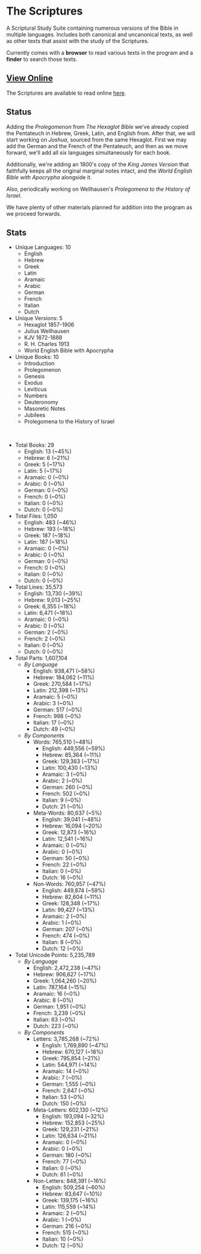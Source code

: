 # The Scriptures

A Scriptural Study Suite containing numerous versions of the Bible in multiple languages. Includes both canonical and uncanonical texts, as well as other texts that assist with the study of the Scriptures.

Currently comes with a **browser** to read various texts in the program and a **finder** to search those texts.

## **[View Online](https://r-neal-kelly.github.io/the_scriptures/)**

The Scriptures are available to read online [here](https://r-neal-kelly.github.io/the_scriptures/).

## Status

Adding the *Prolegomenon* from *The Hexaglot Bible* we've already copied the Pentateuch in Hebrew, Greek, Latin, and English from. After that, we will start working on *Joshua*, sourced from the same Hexaglot. First we may add the German and the French of the Pentateuch, and then as we move forward, we'll add all six languages simultaneously for each book.

Additionally, we're adding an 1800's copy of the *King James Version* that faithfully keeps all the original marginal notes intact, and the *World English Bible with Apocrypha* alongside it.

Also, periodically working on Wellhausen's *Prolegomena to the History of Israel*.

We have plenty of other materials planned for addition into the program as we proceed forwards.

## Stats

- Unique Languages: 10
    - English
    - Hebrew
    - Greek
    - Latin
    - Aramaic
    - Arabic
    - German
    - French
    - Italian
    - Dutch
- Unique Versions: 5
    - Hexaglot 1857-1906
    - Julius Wellhausen
    - KJV 1872-1888
    - R. H. Charles 1913
    - World English Bible with Apocrypha
- Unique Books: 10
    - Introduction
    - Prolegomenon
    - Genesis
    - Exodus
    - Leviticus
    - Numbers
    - Deuteronomy
    - Masoretic Notes
    - Jubilees
    - Prolegomena to the History of Israel

<br>

- Total Books: 29
    - English: 13 (~45%)
    - Hebrew: 6 (~21%)
    - Greek: 5 (~17%)
    - Latin: 5 (~17%)
    - Aramaic: 0 (~0%)
    - Arabic: 0 (~0%)
    - German: 0 (~0%)
    - French: 0 (~0%)
    - Italian: 0 (~0%)
    - Dutch: 0 (~0%)
- Total Files: 1,050
    - English: 483 (~46%)
    - Hebrew: 193 (~18%)
    - Greek: 187 (~18%)
    - Latin: 187 (~18%)
    - Aramaic: 0 (~0%)
    - Arabic: 0 (~0%)
    - German: 0 (~0%)
    - French: 0 (~0%)
    - Italian: 0 (~0%)
    - Dutch: 0 (~0%)
- Total Lines: 35,573
    - English: 13,730 (~39%)
    - Hebrew: 9,013 (~25%)
    - Greek: 6,355 (~18%)
    - Latin: 6,471 (~18%)
    - Aramaic: 0 (~0%)
    - Arabic: 0 (~0%)
    - German: 2 (~0%)
    - French: 2 (~0%)
    - Italian: 0 (~0%)
    - Dutch: 0 (~0%)
- Total Parts: 1,607,104
    - <i>By Language</i>
        - English: 938,471 (~58%)
        - Hebrew: 184,062 (~11%)
        - Greek: 270,584 (~17%)
        - Latin: 212,398 (~13%)
        - Aramaic: 5 (~0%)
        - Arabic: 3 (~0%)
        - German: 517 (~0%)
        - French: 998 (~0%)
        - Italian: 17 (~0%)
        - Dutch: 49 (~0%)
    - <i>By Components</i>
        - Words: 765,510 (~48%)
            - English: 449,556 (~59%)
            - Hebrew: 85,364 (~11%)
            - Greek: 129,363 (~17%)
            - Latin: 100,430 (~13%)
            - Aramaic: 3 (~0%)
            - Arabic: 2 (~0%)
            - German: 260 (~0%)
            - French: 502 (~0%)
            - Italian: 9 (~0%)
            - Dutch: 21 (~0%)
        - Meta-Words: 80,637 (~5%)
            - English: 39,041 (~48%)
            - Hebrew: 16,094 (~20%)
            - Greek: 12,873 (~16%)
            - Latin: 12,541 (~16%)
            - Aramaic: 0 (~0%)
            - Arabic: 0 (~0%)
            - German: 50 (~0%)
            - French: 22 (~0%)
            - Italian: 0 (~0%)
            - Dutch: 16 (~0%)
        - Non-Words: 760,957 (~47%)
            - English: 449,874 (~59%)
            - Hebrew: 82,604 (~11%)
            - Greek: 128,348 (~17%)
            - Latin: 99,427 (~13%)
            - Aramaic: 2 (~0%)
            - Arabic: 1 (~0%)
            - German: 207 (~0%)
            - French: 474 (~0%)
            - Italian: 8 (~0%)
            - Dutch: 12 (~0%)
- Total Unicode Points: 5,235,789
    - <i>By Language</i>
        - English: 2,472,238 (~47%)
        - Hebrew: 906,627 (~17%)
        - Greek: 1,064,260 (~20%)
        - Latin: 787,164 (~15%)
        - Aramaic: 16 (~0%)
        - Arabic: 8 (~0%)
        - German: 1,951 (~0%)
        - French: 3,239 (~0%)
        - Italian: 63 (~0%)
        - Dutch: 223 (~0%)
    - <i>By Components</i>
        - Letters: 3,785,268 (~72%)
            - English: 1,769,890 (~47%)
            - Hebrew: 670,127 (~18%)
            - Greek: 795,854 (~21%)
            - Latin: 544,971 (~14%)
            - Aramaic: 14 (~0%)
            - Arabic: 7 (~0%)
            - German: 1,555 (~0%)
            - French: 2,647 (~0%)
            - Italian: 53 (~0%)
            - Dutch: 150 (~0%)
        - Meta-Letters: 602,130 (~12%)
            - English: 193,094 (~32%)
            - Hebrew: 152,853 (~25%)
            - Greek: 129,231 (~21%)
            - Latin: 126,634 (~21%)
            - Aramaic: 0 (~0%)
            - Arabic: 0 (~0%)
            - German: 180 (~0%)
            - French: 77 (~0%)
            - Italian: 0 (~0%)
            - Dutch: 61 (~0%)
        - Non-Letters: 848,391 (~16%)
            - English: 509,254 (~60%)
            - Hebrew: 83,647 (~10%)
            - Greek: 139,175 (~16%)
            - Latin: 115,559 (~14%)
            - Aramaic: 2 (~0%)
            - Arabic: 1 (~0%)
            - German: 216 (~0%)
            - French: 515 (~0%)
            - Italian: 10 (~0%)
            - Dutch: 12 (~0%)
